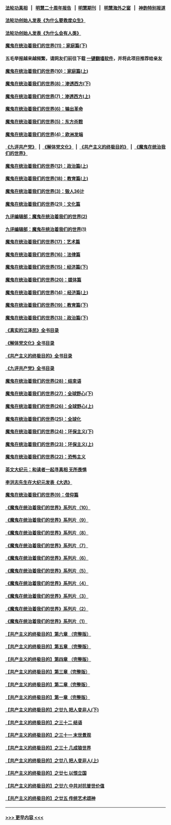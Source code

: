 #### [法轮功真相](https://github.com/gfw-breaker/truth/blob/master/README.md?t=0) &nbsp;&nbsp;|&nbsp;&nbsp; [明慧二十周年报告](https://github.com/gfw-breaker/mh-reports/blob/master/README.md?t=0) &nbsp;&nbsp;|&nbsp;&nbsp;[明慧期刊](https://github.com/gfw-breaker/mh-qikan) &nbsp;&nbsp;|&nbsp;&nbsp; [明慧海外之窗](https://github.com/gfw-breaker/mh-news/blob/master/README.md?t=0) &nbsp;&nbsp;|&nbsp;&nbsp; [神韵特别报道](https://github.com/gfw-breaker/mh-news/blob/master/shenyun.md?t=0)
#### [法轮功创始人发表《为什么要救度众生》](../pages/nsc422/n13975246.md?t=04251543) 
#### [法轮功创始人发表《为什么会有人类》](../pages/nsc422/n13912117.md?t=04251543) 
#### [魔鬼在统治着我们的世界(11)：家庭篇(下)](../pages/nsc422/n10440961.md?t=04251543) 
#### 五毛举报越来越频繁，请网友们前往下载 [一键翻墙软件](https://github.com/gfw-breaker/ssr-accounts)，并将此项目推荐给亲友
#### [魔鬼在统治着我们的世界(10)：家庭篇(上)](../pages/nsc422/n10435448.md?t=04251543) 
#### [魔鬼在统治着我们的世界(8)：渗透西方(下)](../pages/nsc422/n10429603.md?t=04251543) 
#### [魔鬼在统治着我们的世界(7)：渗透西方(上)](../pages/nsc422/n10426013.md?t=04251543) 
#### [魔鬼在统治着我们的世界(6)：输出革命](../pages/nsc422/n10421536.md?t=04251543) 
#### [魔鬼在统治着我们的世界(5)：东方杀戮](../pages/nsc422/n10417707.md?t=04251543) 
#### [魔鬼在统治着我们的世界(4)：欧洲发端](../pages/nsc422/n10414890.md?t=04251543) 
#### [《九评共产党》](https://github.com/begood0513/9ping.md/blob/master/README.md) &nbsp;|&nbsp; [《解体党文化》](../../../../jtdwh.md/blob/master/README.md)  &nbsp;|&nbsp; [《共产主义的终极目的》](../../../../gczydzjmd.md/blob/master/README.md) &nbsp;|&nbsp; [《魔鬼在统治我们的世界》](../../../../mgztzwmdsj.md/blob/master/README.md) 
#### [魔鬼在统治着我们的世界(12)：政治篇(上)](../pages/nsc422/n10444576.md?t=04251543) 
#### [魔鬼在统治着我们的世界(18)：教育篇(上)](../pages/nsc422/n10526970.md?t=04251543) 
#### [魔鬼在统治着我们的世界(3)：毁人36计](../pages/nsc422/n10411583.md?t=04251543) 
#### [魔鬼在统治着我们的世界(21)：文化篇](../pages/nsc422/n10597706.md?t=04251543) 
#### [九评编辑部：魔鬼在统治着我们的世界(2)](../pages/nsc422/n10410036.md?t=04251543) 
#### [九评编辑部：魔鬼在统治着我们的世界(1)](../pages/nsc422/n10406825.md?t=04251543) 
#### [魔鬼在统治着我们的世界(17)：艺术篇](../pages/nsc422/n10499093.md?t=04251543) 
#### [魔鬼在统治着我们的世界(16)：法律篇](../pages/nsc422/n10485969.md?t=04251543) 
#### [魔鬼在统治着我们的世界(15)：经济篇(下)](../pages/nsc422/n10469975.md?t=04251543) 
#### [魔鬼在统治着我们的世界(20)：媒体篇](../pages/nsc422/n10586579.md?t=04251543) 
#### [魔鬼在统治着我们的世界(14)：经济篇(上)](../pages/nsc422/n10457370.md?t=04251543) 
#### [魔鬼在统治着我们的世界(19)：教育篇(下)](../pages/nsc422/n10564808.md?t=04251543) 
#### [魔鬼在统治着我们的世界(13)：政治篇(下)](../pages/nsc422/n10448270.md?t=04251543) 
#### [《真实的江泽民》全书目录](../pages/nsc422/n13721399.md?t=04251543) 
#### [《解体党文化》全书目录](../pages/nsc422/n13721157.md?t=04251543) 
#### [《共产主义的终极目的》全书目录](../pages/nsc422/n13721048.md?t=04251543) 
#### [《九评共产党》全书目录](../pages/nsc422/n13708085.md?t=04251543) 
#### [魔鬼在统治着我们的世界(28)：结束语](../pages/nsc422/n10936246.md?t=04251543) 
#### [魔鬼在统治着我们的世界(27)：全球野心(下)](../pages/nsc422/n10928319.md?t=04251543) 
#### [魔鬼在统治着我们的世界(26)：全球野心(上)](../pages/nsc422/n10900318.md?t=04251543) 
#### [魔鬼在统治着我们的世界(25)：全球化](../pages/nsc422/n10788205.md?t=04251543) 
#### [魔鬼在统治着我们的世界(24)：环保主义(下)](../pages/nsc422/n10695307.md?t=04251543) 
#### [魔鬼在统治着我们的世界(23)：环保主义(上)](../pages/nsc422/n10688613.md?t=04251543) 
#### [魔鬼在统治着我们的世界(22)：恐怖主义](../pages/nsc422/n10614727.md?t=04251543) 
#### [英文大纪元：和读者一起寻真相 无所畏惧](../pages/nsc422/n12542027.md?t=04251543) 
#### [李洪志先生在大纪元发表《大选》](../pages/nsc422/n12534746.md?t=04251543) 
#### [魔鬼在统治着我们的世界(9)：信仰篇](../pages/nsc422/n10432159.md?t=04251543) 
#### [《魔鬼在统治着我们的世界》系列片（10）](../pages/nsc422/n12292670.md?t=04251543) 
#### [《魔鬼在统治着我们的世界》系列片（9）](../pages/nsc422/n12290859.md?t=04251543) 
#### [《魔鬼在统治着我们的世界》系列片（8）](../pages/nsc422/n12287445.md?t=04251543) 
#### [《魔鬼在统治着我们的世界》系列片（7）](../pages/nsc422/n12283425.md?t=04251543) 
#### [《魔鬼在统治着我们的世界》系列片（6）](../pages/nsc422/n12282314.md?t=04251543) 
#### [《魔鬼在统治着我们的世界》系列片（5）](../pages/nsc422/n12281419.md?t=04251543) 
#### [《魔鬼在统治着我们的世界》系列片（4）](../pages/nsc422/n12274024.md?t=04251543) 
#### [《魔鬼在统治着我们的世界》系列片（3）](../pages/nsc422/n12271322.md?t=04251543) 
#### [《魔鬼在统治着我们的世界》系列片（2）](../pages/nsc422/n12269049.md?t=04251543) 
#### [《魔鬼在统治着我们的世界》系列片（1）](../pages/nsc422/n12267575.md?t=04251543) 
#### [【共产主义的终极目的】第六章 （完整版）](../pages/nsc422/n11428913.md?t=04251543) 
#### [【共产主义的终极目的】第五章 （完整版）](../pages/nsc422/n11428912.md?t=04251543) 
#### [【共产主义的终极目的】第四章 （完整版）](../pages/nsc422/n11428907.md?t=04251543) 
#### [【共产主义的终极目的】第三章（完整版）](../pages/nsc422/n11428848.md?t=04251543) 
#### [【共产主义的终极目的】第二章（完整版）](../pages/nsc422/n11428831.md?t=04251543) 
#### [【共产主义的终极目的】第一章（完整版）](../pages/nsc422/n11417651.md?t=04251543) 
#### [【共产主义的终极目的】之廿九 把人变非人(下)](../pages/nsc422/n11344140.md?t=04251543) 
#### [【共产主义的终极目的】之三十二 结语](../pages/nsc422/n11360535.md?t=04251543) 
#### [【共产主义的终极目的】之三十一 末世景观](../pages/nsc422/n11351129.md?t=04251543) 
#### [【共产主义的终极目的】之三十 几成狼世界](../pages/nsc422/n11348280.md?t=04251543) 
#### [【共产主义的终极目的】之廿八 把人变非人(上)](../pages/nsc422/n11340492.md?t=04251543) 
#### [【共产主义的终极目的】之廿七 以恨立国](../pages/nsc422/n11336944.md?t=04251543) 
#### [【共产主义的终极目的】之廿六 中共对抗普世价值](../pages/nsc422/n11324785.md?t=04251543) 
#### [【共产主义的终极目的】之廿五 传统艺术颂神](../pages/nsc422/n11296396.md?t=04251543) 

----
#### [ >>> 更早内容 <<< ](../indexes/nsc422-earlier.md)
